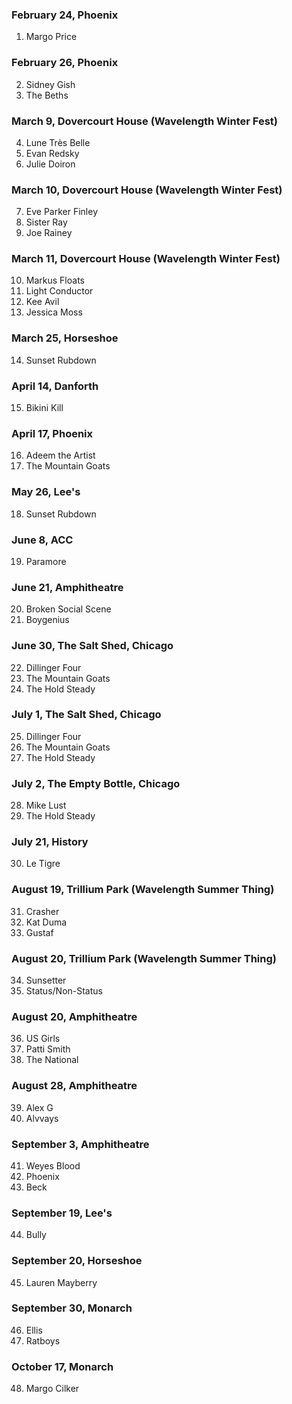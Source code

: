 ### February 24, Phoenix

1. Margo Price

### February 26, Phoenix

2. Sidney Gish
3. The Beths

### March 9, Dovercourt House (Wavelength Winter Fest)

4. Lune Très Belle
5. Evan Redsky
6. Julie Doiron

### March 10, Dovercourt House (Wavelength Winter Fest)

7. Eve Parker Finley
8. Sister Ray
9. Joe Rainey

### March 11, Dovercourt House (Wavelength Winter Fest)

10. Markus Floats
11. Light Conductor
12. Kee Avil
13. Jessica Moss

### March 25, Horseshoe

14. Sunset Rubdown

### April 14, Danforth

15. Bikini Kill

### April 17, Phoenix

16. Adeem the Artist
17. The Mountain Goats

### May 26, Lee's

18. Sunset Rubdown

### June 8, ACC

19. Paramore

### June 21, Amphitheatre

20. Broken Social Scene
21. Boygenius

### June 30, The Salt Shed, Chicago

22. Dillinger Four
23. The Mountain Goats
24. The Hold Steady

### July 1, The Salt Shed, Chicago

25. Dillinger Four
26. The Mountain Goats
27. The Hold Steady

### July 2, The Empty Bottle, Chicago

28. Mike Lust
29. The Hold Steady

### July 21, History

30. Le Tigre

### August 19, Trillium Park (Wavelength Summer Thing)

31. Crasher
32. Kat Duma
33. Gustaf

### August 20, Trillium Park (Wavelength Summer Thing)

34. Sunsetter
35. Status/Non-Status

### August 20, Amphitheatre

36. US Girls
37. Patti Smith
38. The National

### August 28, Amphitheatre

39. Alex G
40. Alvvays

### September 3, Amphitheatre

41. Weyes Blood
42. Phoenix
43. Beck

### September 19, Lee's

44. Bully

### September 20, Horseshoe

45. Lauren Mayberry

### September 30, Monarch 

46. Ellis
47. Ratboys

### October 17, Monarch

48. Margo Cilker
